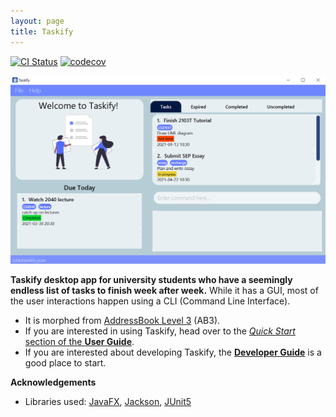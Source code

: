 ```yaml
---
layout: page
title: Taskify
---
```


[![CI Status](https://github.com/AY2021S2-CS2103T-W14-4/tp/workflows/Java%20CI/badge.svg)](https://github.com/AY2021S2-CS2103T-W14-4/tp/actions)
[![codecov](https://codecov.io/gh/AY2021S2-CS2103T-W14-4/tp/branch/master/graph/badge.svg)](https://codecov.io/gh/AY2021S2-CS2103T-W14-4/tp)

![Ui](images/Ui.png)

**Taskify desktop app for university students who have a seemingly endless list of tasks to finish week after week.** While it has a GUI, most of the user interactions happen using a CLI (Command Line Interface).

* It is morphed from [AddressBook Level 3](https://se-education.org/addressbook-level3/) (AB3). 
* If you are interested in using Taskify, head over to the [_Quick Start_ section of the **User Guide**](UserGuide.html#quick-start).
* If you are interested about developing Taskify, the [**Developer Guide**](DeveloperGuide.html) is a good place to start.


**Acknowledgements**

* Libraries used: [JavaFX](https://openjfx.io/), [Jackson](https://github.com/FasterXML/jackson), [JUnit5](https://github.com/junit-team/junit5)
